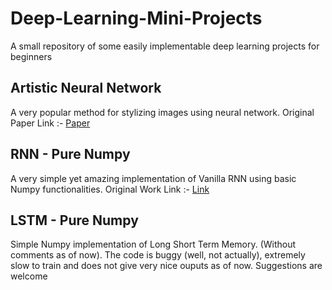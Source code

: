 # Deep-Learning-Mini-Projects
A small repository of some easily implementable deep learning projects for beginners

## Artistic Neural Network
A very popular method for stylizing images using neural network. Original Paper Link :- [Paper](https://www.google.co.in/url?sa=t&rct=j&q=&esrc=s&source=web&cd=1&cad=rja&uact=8&ved=0ahUKEwiC3NyOk_HYAhUlD8AKHbFEDPAQFggtMAA&url=https%3A%2F%2Farxiv.org%2Fabs%2F1508.06576&usg=AOvVaw2mXpPAY0nPx0tZeSbqkFyy)

## RNN - Pure Numpy
A very simple yet amazing implementation of Vanilla RNN using basic Numpy functionalities. Original Work Link :- [Link](https://gist.github.com/karpathy/d4dee566867f8291f086)

## LSTM - Pure Numpy 
Simple Numpy implementation of Long Short Term Memory. (Without comments as of now). The code is buggy (well, not actually), extremely slow to train and does not give very nice ouputs as of now. Suggestions are welcome 

